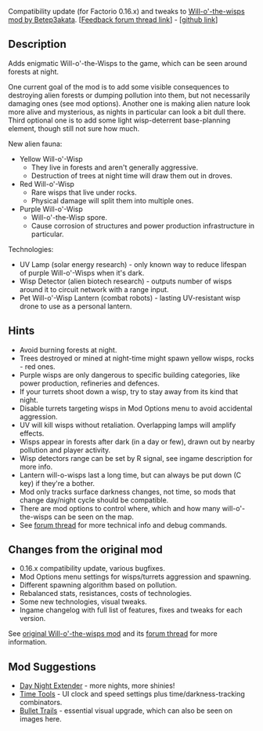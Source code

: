 Compatibility update (for Factorio 0.16.x) and tweaks to [Will-o'-the-wisps mod by Betep3akata](https://mods.factorio.com/mod/Will-o-the-wisps).
[[Feedback forum thread link](https://forums.factorio.com/viewtopic.php?f=190&t=60876&p=366660)] - [[github link](https://github.com/mk-fg/games/tree/master/factorio/Will-o-the-Wisps_updated)]


## Description

Adds enigmatic Will-o'-the-Wisps to the game, which can be seen around forests at night.

One current goal of the mod is to add some visible consequences to destroying alien forests or dumping pollution into them, but not necessarily damaging ones (see mod options).
Another one is making alien nature look more alive and mysterious, as nights in particular can look a bit dull there.
Third optional one is to add some light wisp-deterrent base-planning element, though still not sure how much.

New alien fauna:

- Yellow Will-o'-Wisp
    - They live in forests and aren't generally aggressive.
    - Destruction of trees at night time will draw them out in droves.
- Red Will-o'-Wisp
    - Rare wisps that live under rocks.
    - Physical damage will split them into multiple ones.
- Purple Will-o'-Wisp
    - Will-o'-the-Wisp spore.
    - Cause corrosion of structures and power production infrastructure in particular.

Technologies:

- UV Lamp (solar energy research) - only known way to reduce lifespan of purple Will-o'-Wisps when it's dark.
- Wisp Detector (alien biotech research) - outputs number of wisps around it to circuit network with a range input.
- Pet Will-o'-Wisp Lantern (combat robots) - lasting UV-resistant wisp drone to use as a personal lantern.


## Hints

- Avoid burning forests at night.
- Trees destroyed or mined at night-time might spawn yellow wisps, rocks - red ones.
- Purple wisps are only dangerous to specific building categories, like power production, refineries and defences.
- If your turrets shoot down a wisp, try to stay away from its kind that night.
- Disable turrets targeting wisps in Mod Options menu to avoid accidental aggression.
- UV will kill wisps without retaliation. Overlapping lamps will amplify effects.
- Wisps appear in forests after dark (in a day or few), drawn out by nearby pollution and player activity.
- Wisp detectors range can be set by R signal, see ingame description for more info.
- Lantern will-o-wisps last a long time, but can always be put down (C key) if they're a bother.
- Mod only tracks surface darkness changes, not time, so mods that change day/night cycle should be compatible.
- There are mod options to control where, which and how many will-o'-the-wisps can be seen on the map.
- See [forum thread](https://forums.factorio.com/viewtopic.php?f=190&t=60876&p=366660#p366660) for more technical info and debug commands.


## Changes from the original mod

- 0.16.x compatibility update, various bugfixes.
- Mod Options menu settings for wisps/turrets aggression and spawning.
- Different spawning algorithm based on pollution.
- Rebalanced stats, resistances, costs of technologies.
- Some new technologies, visual tweaks.
- Ingame changelog with full list of features, fixes and tweaks for each version.

See [original Will-o'-the-wisps mod](https://mods.factorio.com/mod/Will-o-the-wisps) and its [forum thread](https://forums.factorio.com/viewtopic.php?f=93&t=41514) for more information.


## Mod Suggestions

- [Day Night Extender](https://mods.factorio.com/mod/DayNightExtender) - more nights, more shinies!
- [Time Tools](https://mods.factorio.com/mods/binbinhfr/TimeTools) - UI clock and speed settings plus time/darkness-tracking combinators.
- [Bullet Trails](https://mods.factorio.com/mod/bullet-trails) - essential visual upgrade, which can also be seen on images here.
